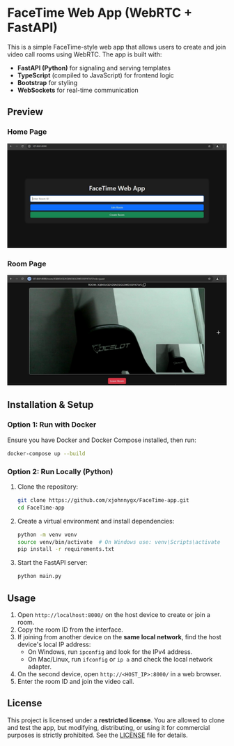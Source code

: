 # FaceTime Web App (WebRTC + FastAPI)

This is a simple FaceTime-style web app that allows users to create and join video call rooms using WebRTC. The app is built with:
- **FastAPI (Python)** for signaling and serving templates
- **TypeScript** (compiled to JavaScript) for frontend logic
- **Bootstrap** for styling
- **WebSockets** for real-time communication

## Preview
### Home Page
![Home Page](static/jpg/index.jpg)
### Room Page
![Room Page](static/jpg/room.jpg)

## Installation & Setup

### Option 1: Run with Docker
Ensure you have Docker and Docker Compose installed, then run:
```sh
docker-compose up --build
```

### Option 2: Run Locally (Python)
1. Clone the repository:
   ```sh
   git clone https://github.com/xjohnnygx/FaceTime-app.git
   cd FaceTime-app
   ```
2. Create a virtual environment and install dependencies:
   ```sh
   python -m venv venv
   source venv/bin/activate  # On Windows use: venv\Scripts\activate
   pip install -r requirements.txt
   ```
3. Start the FastAPI server:
   ```sh
   python main.py
   ```

## Usage
1. Open `http://localhost:8000/` on the host device to create or join a room.
2. Copy the room ID from the interface.
3. If joining from another device on the **same local network**, find the host device's local IP address:
   - On Windows, run `ipconfig` and look for the IPv4 address.
   - On Mac/Linux, run `ifconfig` or `ip a` and check the local network adapter.
4. On the second device, open `http://<HOST_IP>:8000/` in a web browser.
5. Enter the room ID and join the video call.


## License
This project is licensed under a **restricted license**. You are allowed to clone and test the app, but modifying, distributing, or using it for commercial purposes is strictly prohibited. See the [LICENSE](LICENSE) file for details.